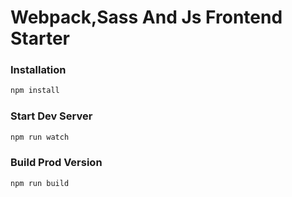 # Webpack,Sass And Js Frontend Starter

### Installation

```sh
npm install
```

### Start Dev Server

```sh
npm run watch
```

### Build Prod Version

```sh
npm run build
```
